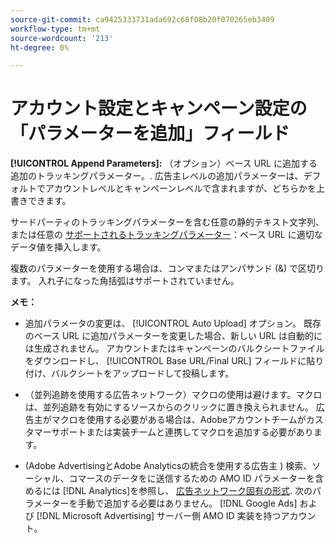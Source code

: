 ```yaml
---
source-git-commit: ca9425333731ada692c68f08b20f070265eb3409
workflow-type: tm+mt
source-wordcount: '213'
ht-degree: 0%

---
```

# アカウント設定とキャンペーン設定の「パラメーターを追加」フィールド

**[!UICONTROL Append Parameters]:** （オプション）ベース URL に追加する追加のトラッキングパラメーター。<!-- When account uses setting append_param_to_tt_fus, then we add append parameters to the tracking templates OR the landing page suffixes instead (not sure how we determine which) -->. 広告主レベルの追加パラメーターは、デフォルトでアカウントレベルとキャンペーンレベルで含まれますが、どちらかを上書きできます。

サードパーティのトラッキングパラメーターを含む任意の静的テキスト文字列、または任意の [サポートされるトラッキングパラメーター](/help/search-social-commerce/tracking/click-tracking-urls-optional-parameters.md)：ベース URL に適切なデータ値を挿入します。

複数のパラメーターを使用する場合は、コンマまたはアンパサンド (&amp;) で区切ります。 入れ子になった角括弧はサポートされていません。

**メモ：**

* 追加パラメータの変更は、 [!UICONTROL Auto Upload] オプション。 既存のベース URL に追加パラメーターを変更した場合、新しい URL は自動的には生成されません。 アカウントまたはキャンペーンのバルクシートファイルをダウンロードし、 [!UICONTROL Base URL/Final URL] フィールドに貼り付け、バルクシートをアップロードして投稿します。

* （並列追跡を使用する広告ネットワーク）マクロの使用は避けます。マクロは、並列追跡を有効にするソースからのクリックに置き換えられません。 広告主がマクロを使用する必要がある場合は、Adobeアカウントチームがカスタマーサポートまたは実装チームと連携してマクロを追加する必要があります。

* (Adobe AdvertisingとAdobe Analyticsの統合を使用する広告主 ) 検索、ソーシャル、コマースのデータをに送信するための AMO ID パラメーターを含めるには [!DNL Analytics]を参照し、 [広告ネットワーク固有の形式](/help/search-social-commerce/tracking/amo-id-tracking-parameter.md). 次のパラメーターを手動で追加する必要はありません。 [!DNL Google Ads] および [!DNL Microsoft Advertising] サーバー側 AMO ID 実装を持つアカウント。
